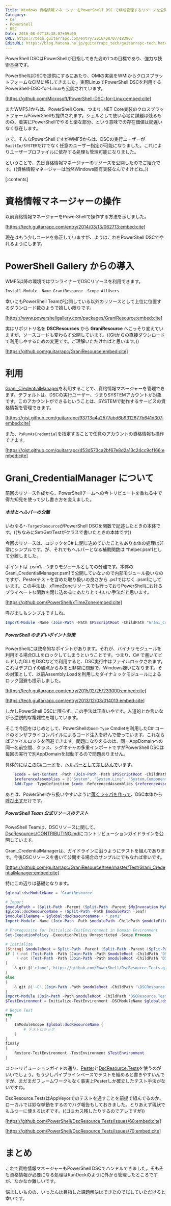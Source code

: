 ```yaml
---
Title: Windows 資格情報マネージャーをPowerShell DSC で構成管理するリソースを公開しました
Category:
- C#
- PowerShell
- DSC
Date: 2016-08-07T18:38:07+09:00
URL: https://tech.guitarrapc.com/entry/2016/08/07/183807
EditURL: https://blog.hatena.ne.jp/guitarrapc_tech/guitarrapc-tech.hatenablog.com/atom/entry/10328749687177987325
---
```


PowerShell DSCはPowerShellが目指してきた姿の1つの目標であり、強力な技術基盤です。

PowerShellはDSCを提供にするにあたり、OMIの実装をWMIからクロスプラットフォームなCIMに移してきました。実際LinuxでPowerShell DSCを利用するPowerShell-DSC-for-Linuxも公開されています。

[https://github.com/Microsoft/PowerShell-DSC-for-Linux:embed:cite]

またWMF5.1からは、PowerShell Core、つまり .NET Core実装のクロスプラットフォームPowerShellも提供されます。シェルとして使い心地に課題は残るものの、着実にPowerShellでやると楽な部分、という意味での存在価値は間違いなく存在します。

さて、そんなPowerShellですがWMF5からは、DSCの実行ユーザーが`BuiltIn/SYSTEM`だけでなく任意のユーザー指定が可能になりました。これによりユーザープロファイルに依存する処理も管理可能になりました。

ということで、先日資格情報マネージャーのリソースを公開したのでご紹介です。((資格情報マネージャーは当然Windows固有実装なんですけどね。))


[:contents]

# 資格情報マネージャーの操作

以前資格情報マネージャーをPowerShellで操作する方法を示しました。

[https://tech.guitarrapc.com/entry/2014/03/13/062713:embed:cite]

現在はもう少しコードを修正していますが、ようはこれをPowerShell DSCでやれるようにします。

# PowerShell Gallery からの導入

WMF5以降の環境ではワンライナーでDSCリソースを利用できます。

```ps1
Install-Module -Name GraniResource -Scope AllUsers
```

幸いにもPowerShell Teamが公開している以外のリソースとして上位に位置するダウンロード数のようで嬉しい限りです。

[https://www.powershellgallery.com/packages/GraniResource:embed:cite]

実はリポジトリ名を **DSCResources** から **GraniResource** へこっそり変えていますが、ソースコードも変わらず公開しています。((Gitからの直接ダウンロードで利用しやするための変更です。ご理解いただければと思います。))

[https://github.com/guitarrapc/GraniResource:embed:cite]


# 利用

[Grani_CredentialManager](https://github.com/guitarrapc/GraniResource/tree/master/DSCResources/Grani_CredentialManager)を利用することで、資格情報マネージャーを管理できます。デフォルトは、DSCの実行ユーザー、つまりSYSTEMアカウントが対象です。このアカウントができるということは、SYSTEMで動作するサービスの資格情報を管理できます。

[https://gist.github.com/guitarrapc/93713a4a2577abd6b9312677b641d307:embed:cite]

また、`PsRunAsCredential`を指定することで任意のアカウントの資格情報も操作できます。

[https://gist.github.com/guitarrapc/453d573ca2bf67e8d2a13c24cc9cf166:embed:cite]

# Grani_CredentialManager について

前回のリソース作成から、PowerShellチームへの今トリビュートを重ねる中で得た知見を使って少し書き方を変えました。

##### 本体とヘルパーの分離

いわゆる`*-TargetResource`がPowerShell DSCを関数で記述したときの本体です。((ちなみにSet/Get/Testがクラスで書いたときの本体です))

今回のリソースは、ロジックをC# に閉じ込めていたこともあり本体の処理は非常にシンプルです。が、それでもヘルパーとなる補助関数は *helper.psm1として分離しました。

ポイントは .psm1、つまりモジュールとしての分離です。本体のGrani_CredentialManager.psm1で公開していないので内部モジュール扱いなのですが、Pesterテストを含めた取り扱いの良さから .ps1ではなく .psm1にしています。この手法は、xTimeZoneリソースでも行っておりPowerShellにおけるプライベートな関数を閉じ込めるにあたりとてもいい手法だと思います。

[https://github.com/PowerShell/xTimeZone:embed:cite]

呼び出しもシンプルですしね。

```ps1
Import-Module -Name (Join-Path -Path $PSScriptRoot -ChildPath "Grani_CredentialManagerHelper.psm1") -Verbose:$false -Force
```

##### PowerShell のまずいポイント対策

PowerShellには致命的なポイントがあります。それが、バイナリモジュールを利用する場合DLLをロックしてしまうということです。つまり、C# で書いてビルドしたDLLをDSCなどで利用すると、DSC実行中はファイルロックされます。これはデプロイの観点からみると非常に問題で、Windows嫌いになります。その対策として、以前Assembly.Loadを利用したダイナミックモジュールによるロック回避も提示しました。

[https://tech.guitarrapc.com/entry/2015/12/25/233000:embed:cite]

[https://tech.guitarrapc.com/entry/2013/12/03/014013:embed:cite]

しかしPowerShell DSCに限らず、この手法は正直いやです。人道的とか言いながら逆説的な複雑性を増しています。

そこで今回をはじめとして、PowerShellの`Add-Type` Cmdletを利用したC# コードのオンザフライコンパイルによるコード注入を好んで使っています。これならばファイルロックを回避できます。問題になりえるのは、同一AppDomainへの同一名前空間、クラス、シグネチャの多重インポートですがPowerShell DSCは毎回の実行で別AppDomainを起動するので問題ありません。

具体的には[このC#コード](https://github.com/guitarrapc/GraniResource/blob/master/DSCResources/Grani_CredentialManager/CredentialManager.cs)を、[ヘルパーとして差し込んで](https://github.com/guitarrapc/GraniResource/blob/master/DSCResources/Grani_CredentialManager/Grani_CredentialManagerHelper.psm1#L5-L9)います。

```ps1
    $code = Get-Content -Path (Join-Path -Path $PSScriptRoot -ChildPath "CredentialManager.cs") -Raw
    $referenceAssemblies = @("System", "System.Linq", "System.ComponentModel", "System.Management.Automation", "System.Runtime.InteropServices")
    Add-Type -TypeDefinition $code -ReferencedAssemblies $referenceAssemblies -ErrorAction SilentlyContinue;
```

あとは、PowerShellから扱いやすいように[薄くラッパを作って](https://github.com/guitarrapc/GraniResource/blob/master/DSCResources/Grani_CredentialManager/Grani_CredentialManagerHelper.psm1#L65-L81)、DSC本体から[呼び出す](https://github.com/guitarrapc/GraniResource/blob/master/DSCResources/Grani_CredentialManager/Grani_CredentialManager.psm1#L84)だけです。

##### PowerShell Team 公式リソースのテスト

PoweShell Teamは、DSCリソースに関して、[DscResources/CONTRIBUTING.md](https://github.com/PowerShell/DscResources/blob/master/CONTRIBUTING.md)にコントリビューションガイドラインを公開しています。

Grani_CredentialManagerは、ガイドラインに沿うようにテストを組んであります。今後DSCリソースを書いて公開する場合のサンプルにでもなれば幸いです。

[https://github.com/guitarrapc/GraniResource/tree/master/Test/Grani_CredentialManager:embed:cite]

特にこの辺りは基礎となります。

```ps1
$global:dscModuleName = 'GraniResource'

# Import
$modulePath = (Split-Path -Parent (Split-Path -Parent $MyInvocation.MyCommand.Path)).Replace("Test","DSCResources")
$global:dscResourceName = (Split-Path -Path $modulePath -leaf)
$moduleFileName = $global:dscResourceName + ".psm1"
Import-Module -Name (Join-Path -Path $modulePath -ChildPath $moduleFileName) -Force

# Prerequisite for Initialize-TestEnvironment in Domain Environment
Set-ExecutionPolicy -ExecutionPolicy Unrestricted -Scope Process

# Initialize
[String] $moduleRoot = Split-Path -Parent (Split-Path -Parent (Split-Path -Parent $Script:MyInvocation.MyCommand.Path))
if ( (-not (Test-Path -Path (Join-Path -Path $moduleRoot -ChildPath 'DSCResource.Tests'))) -or `
     (-not (Test-Path -Path (Join-Path -Path $moduleRoot -ChildPath 'DSCResource.Tests\TestHelper.psm1'))) )
{
    & git @('clone','https://github.com/PowerShell/DscResource.Tests.git',(Join-Path -Path $moduleRoot -ChildPath '\DSCResource.Tests\'))
}
else
{
    & git @('-C',(Join-Path -Path $moduleRoot -ChildPath '\DSCResource.Tests\'),'pull')
}
Import-Module (Join-Path -Path $moduleRoot -ChildPath 'DSCResource.Tests\TestHelper.psm1') -Force
$TestEnvironment = Initialize-TestEnvironment -DSCModuleName $global:dscModuleName -DSCResourceName $global:dscResourceName -TestType Unit

# Begin Test
try
{
    InModuleScope $global:dscResourceName {
        # テストロジック
    }
}
finaly
{
    Restore-TestEnvironment -TestEnvironment $TestEnvironment
}
```

コントリビューションガイドの通り、[Pester](https://github.com/pester/Pester)と[DscResource.Tests](https://github.com/PowerShell/DscResource.Tests)を使うのがいいでしょう。もう少しパイプラインベースでテストを組めると書きやすいんですが、まだまだフレームワークもなく事実上Pesterしか確立したテスト手法がないですね。

DscResource.TestsはAppVeyorでのテストを通すことを前提で組んでるのか、ローカルでは妙な挙動をするのでバグ報告もしておきました。とりあえず現状でもふつーに使えるはずです。((ゴミカス残したりするのでアレですが))

[https://github.com/PowerShell/DscResource.Tests/issues/68:embed:cite]

[https://github.com/PowerShell/DscResource.Tests/issues/70:embed:cite]

# まとめ

これで資格情報マネージャーもPowerShell DSCでハンドルできました。そもそも資格情報が必要になる処理はRunDeckのように外から管理したところですが、なかなか難しいです。

悩ましいものの、いったんは目指した課題解決はできたので試していただけると幸いです。
